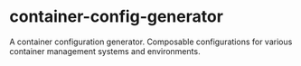 # container-config-generator
A container configuration generator. Composable configurations for various container management systems and environments.

